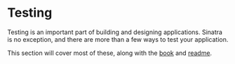 # Testing

Testing is an important part of building and designing applications. Sinatra is
no exception, and there are more than a few ways to test your application.

This section will cover most of these, along with the [book][testing-book] and
[readme][testing-readme].

[testing-book]: http://sinatra-org-book.herokuapp.com/#toc_30
[testing-readme]: http://www.sinatrarb.com/intro#Testing
